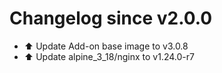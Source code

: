 # Changelog since v2.0.0
- ⬆️ Update Add-on base image to v3.0.8 
- ⬆️ Update alpine_3_18/nginx to v1.24.0-r7 
